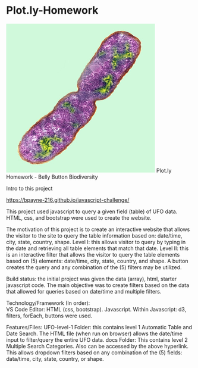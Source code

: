 # Plot.ly-Homework

![image of HW](https://github.com/BPayne-216/Plot.ly-Homework/blob/main/Images/bacteria.jpg)
Plot.ly Homework - Belly Button Biodiversity

Intro to this project

https://bpayne-216.github.io/javascript-challenge/


This project used javascript to query a given field (table) of UFO data.  HTML, css, and bootstrap were used to create the website.

The motivation of this project is to create an interactive website that allows the visitor to the site to query the table information based on: date/time, city, state, country, shape.
Level I: this allows visitor to query by typing in the date and retrieving all table elements that match that date.
Level II: this is an interactive filter that allows the visitor to query the table elements based on (5) elements: date/time, city, state, country, and shape.  A button creates the query and any combination of the (5) filters may be utilized.

Build status: the initial project was given the data (array), html, starter javascript code.  The main objective was to create filters based on the data that allowed for queries based on date/time and multiple filters.

Technology/Framework (In order):  
VS Code Editor: HTML (css, bootstrap).  Javascript. Within Javascript: d3, filters, forEach, buttons were used. 

Features/Files:
UFO-level-1 Folder: this contains level 1 Automatic Table and Date Search.  The HTML file (when run on browser) allows the date/time input to filter/query the entire UFO data.
docs Folder: This contains level 2 Multiple Search Categories.  Also can be accessed by the above hyperlink.  This allows dropdown filters based on any combination of the (5) fields: data/time, city, state, country, or shape.

